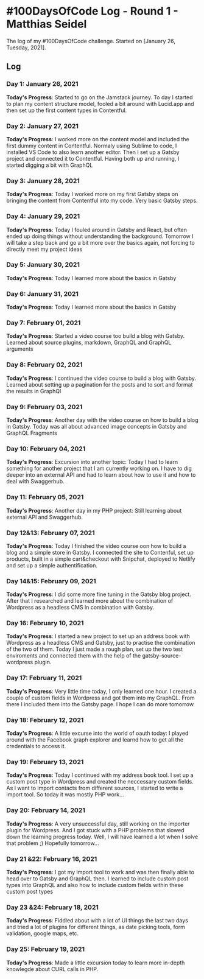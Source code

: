 # #100DaysOfCode Log - Round 1 - Matthias Seidel

The log of my #100DaysOfCode challenge. Started on [January 26, Tuesday, 2021].

## Log

### Day 1: January 26, 2021
**Today's Progress**: Started to go on the Jamstack journey. To day I started to plan my content structure model, fooled a bit around with Lucid.app and then set up the first content types in Contentful. 

### Day 2: January 27, 2021
**Today's Progress**: I worked more on the content model and included the first dummy content in Contentful. Normaly using Sublime to code, I installed VS Code to also learn another editor. Then I set up a Gatsby project and connected it to Contentful. Having both up and running, I started digging a bit with GraphQL 

### Day 3: January 28, 2021
**Today's Progress**: Today I worked more on my first Gatsby steps on bringing the content from Contentful into my code. Very basic Gatsby steps.

### Day 4: January 29, 2021
**Today's Progress**: Today I fouled around in Gatsby and React, but often ended up doing things without understanding the background. Tomorrow I will take a step back and go a bit more over the basics again, not forcing to directly meet my project ideas 

### Day 5: January 30, 2021
**Today's Progress**: Today I learned more about the basics in Gatsby

### Day 6: January 31, 2021
**Today's Progress**: Today I learned more about the basics in Gatsby

### Day 7: February 01, 2021
**Today's Progress**: Started a video course too build a blog with Gatsby. Learned about source plugins, markdown, GraphQL and GraphQL arguments

### Day 8: February 02, 2021
**Today's Progress**: I continued the video course to build a blog with Gatsby. Learned about setting up a pagination for the posts and to sort and format the results in GraphQl

### Day 9: February 03, 2021
**Today's Progress**: Another day with the video course on how to build a blog in Gatsby. Today was all about advanced image concepts in Gatsby and GraphQL Fragments

### Day 10: February 04, 2021
**Today's Progress**: Excursion into another topic: Today I had to learn something for another project that I am currently working on. I have to dig deeper into an external API and had to learn about how to use it and how to deal with Swaggerhub.

### Day 11: February 05, 2021
**Today's Progress**: Another day in my PHP project: Still learning about  external API and Swaggerhub.

### Day 12&13: February 07, 2021
**Today's Progress**: Today I finished the video course oon how to build a blog and a simple store in Gatsby. I connected the site to Contenful, set up products, built in a simple cart&checkout with Snipchat, deployed to Netlify and set up a simple authentification.  

### Day 14&15: February 09, 2021
**Today's Progress**: I did some more fine tuning in the Gatsby blog project. After that I researched and learned more about the combination of Wordpress as a headless CMS in combination with Gatsby. 

### Day 16: February 10, 2021
**Today's Progress**: I started a new project to set up an address book with Wordpress as a headless CMS and Gatsby, just to practise the combination of the two of them. Today I just made a rough plan, set up the two test enviroments and connected them with the help of the gatsby-source-wordpress plugin. 

### Day 17: February 11, 2021
**Today's Progress**: Very little time today, I only learned one hour. I created a couple of custom fields in Wordpress and got them into my GraphQL. From there I included them into the Gatsby page. I hope I can do more tomorrow.

### Day 18: February 12, 2021
**Today's Progress**: A little excurse into the world of oauth today: I played around with the Facebook graph explorer and learnd how to get all the credentials to access it. 

### Day 19: February 13, 2021
**Today's Progress**: Today I continued with my address book tool. I set up a custom post type in Wordpress and created the neccessary custom fields. As I want to import contacts from different sources, I started to write a import tool. So today it was mostly PHP work...

### Day 20: February 14, 2021
**Today's Progress**: A very unsuccessful day, still working on the importer plugin for Wordpress. And I got stuck with a PHP problems that slowed down the learning progress today. Well, I will have learned a lot when I solve that problem ;) Hopefully tomorrow...

### Day 21 &22: February 16, 2021
**Today's Progress**: I got my import tool to work and was then finally able to head over to Gatsby and GraphQL then. I learned to include custom post types into GraphQL and also how to include custom fields within these custom post types

### Day 23 &24: February 18, 2021
**Today's Progress**: Fiddled about with a lot of UI things the last two days and tried a lot of plugins for different things, as date picking tools, form validation, google maps, etc.

### Day 25: February 19, 2021
**Today's Progress**: Made a little excursion today to learn more in-depth knowlegde about CURL calls in PHP. 